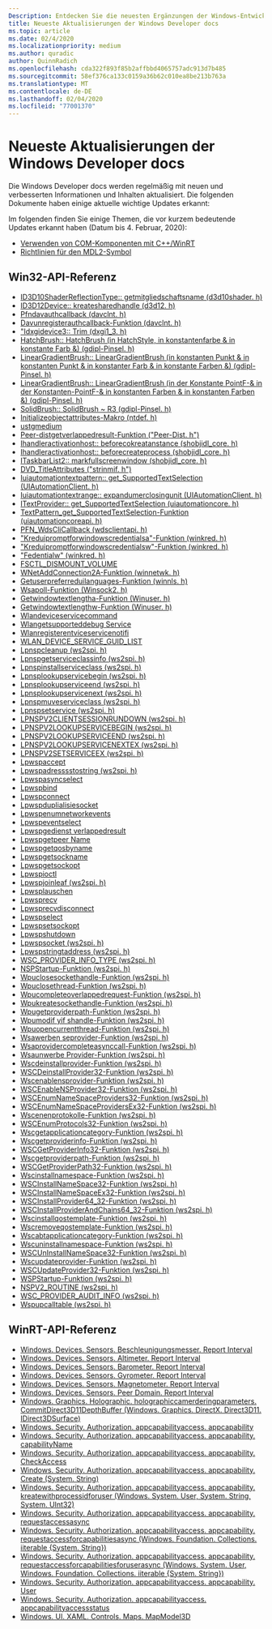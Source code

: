 ```yaml
---
Description: Entdecken Sie die neuesten Ergänzungen der Windows-Entwicklerdokumentation.
title: Neueste Aktualisierungen der Windows Developer docs
ms.topic: article
ms.date: 02/4/2020
ms.localizationpriority: medium
ms.author: quradic
author: QuinnRadich
ms.openlocfilehash: cda322f893f85b2affbbd4065757adc913d7b485
ms.sourcegitcommit: 58ef376ca133c0159a36b62c010ea8be213b763a
ms.translationtype: MT
ms.contentlocale: de-DE
ms.lasthandoff: 02/04/2020
ms.locfileid: "77001370"
---
```

# <a name="latest-updates-to-the-windows-developer-docs"></a>Neueste Aktualisierungen der Windows Developer docs

Die Windows Developer docs werden regelmäßig mit neuen und verbesserten Informationen und Inhalten aktualisiert. Die folgenden Dokumente haben einige aktuelle wichtige Updates erkannt:

Im folgenden finden Sie einige Themen, die vor kurzem bedeutende Updates erkannt haben (Datum bis 4. Februar, 2020):

<ul>
<li><a href="https://docs.microsoft.com/windows/uwp/cpp-and-winrt-apis/consume-com">Verwenden von COM-Komponenten mit C++/WinRT</a></li>
<li><a href="https://docs.microsoft.com/windows/uwp/design/style/segoe-ui-symbol-font">Richtlinien für den MDL2-Symbol</a></li>
</ul>

## <a name="win32-api-reference"></a>Win32-API-Referenz

<ul>
<li><a href="https://docs.microsoft.com/windows/win32/api/d3d10shader/nf-d3d10shader-id3d10shaderreflectiontype-getmembertypename">ID3D10ShaderReflectionType:: getmitgliedschaftsname (d3d10shader. h)</a></li>
<li><a href="https://docs.microsoft.com/windows/win32/api/d3d12/nf-d3d12-id3d12device-createsharedhandle">ID3D12Device:: kreatesharedhandle (d3d12. h)</a></li>
<li><a href="https://docs.microsoft.com/windows/win32/api/davclnt/nc-davclnt-pfndavauthcallback">Pfndavauthcallback (davclnt. h)</a></li>
<li><a href="https://docs.microsoft.com/windows/win32/api/davclnt/nf-davclnt-davunregisterauthcallback">Davunregisterauthcallback-Funktion (davclnt. h)</a></li>
<li><a href="https://docs.microsoft.com/windows/win32/api/dxgi1_3/nf-dxgi1_3-idxgidevice3-trim">"Idxgidevice3:: Trim (dxgi1_3. h)</a></li>
<li><a href="https://docs.microsoft.com/windows/win32/api/gdiplusbrush/nf-gdiplusbrush-hatchbrush-hatchbrush(inhatchstyle_inconstcolor__inconstcolor_)">HatchBrush:: HatchBrush (in HatchStyle, in konstantenfarbe & in konstante Farb &) (gdipl-Pinsel. h)</a></li>
<li><a href="https://docs.microsoft.com/windows/win32/api/gdiplusbrush/nf-gdiplusbrush-lineargradientbrush-lineargradientbrush(inconstpoint__inconstpoint__inconstcolor__inconstcolor_)">LinearGradientBrush:: LinearGradientBrush (in konstanten Punkt & in konstanten Punkt & in konstanter Farb & in konstante Farben &) (gdipl-Pinsel. h)</a></li>
<li><a href="https://docs.microsoft.com/windows/win32/api/gdiplusbrush/nf-gdiplusbrush-lineargradientbrush-lineargradientbrush(inconstpointf__inconstpointf__inconstcolor__inconstcolor_)">LinearGradientBrush:: LinearGradientBrush (in der Konstante PointF-& in der Konstanten-PointF-& in konstanten Farben & in konstanten Farben &) (gdipl-Pinsel. h)</a></li>
<li><a href="https://docs.microsoft.com/windows/win32/api/gdiplusbrush/nf-gdiplusbrush-solidbrush-solidbrush~r3">SolidBrush:: SolidBrush ~ R3 (gdipl-Pinsel. h)</a></li>
<li><a href="https://docs.microsoft.com/windows/win32/api/ntdef/nf-ntdef-initializeobjectattributes">Initializeobjectattributes-Makro (ntdef. h)</a></li>
<li><a href="https://docs.microsoft.com/windows/win32/api/objidl/ns-objidl-ustgmedium~r1">ustgmedium</a></li>
<li><a href="https://docs.microsoft.com/windows/win32/api/peerdist/nf-peerdist-peerdistgetoverlappedresult">Peer-distgetverlappedresult-Funktion ("Peer-Dist. h")</a></li>
<li><a href="https://docs.microsoft.com/windows/win32/api/shobjidl_core/nf-shobjidl_core-ihandleractivationhost-beforecocreateinstance">Ihandleractivationhost:: beforecokreatanstance (shobjidl_core. h)</a></li>
<li><a href="https://docs.microsoft.com/windows/win32/api/shobjidl_core/nf-shobjidl_core-ihandleractivationhost-beforecreateprocess">Ihandleractivationhost:: beforecreateprocess (shobjidl_core. h)</a></li>
<li><a href="https://docs.microsoft.com/windows/win32/api/shobjidl_core/nf-shobjidl_core-itaskbarlist2-markfullscreenwindow">ITaskbarList2:: markfullscreenwindow (shobjidl_core. h)</a></li>
<li><a href="https://docs.microsoft.com/windows/win32/api/strmif/ns-strmif-dvd_titleattributes">DVD_TitleAttributes ("strinmif. h")</a></li>
<li><a href="https://docs.microsoft.com/windows/win32/api/uiautomationclient/nf-uiautomationclient-iuiautomationtextpattern-get_supportedtextselection">Iuiautomationtextpattern:: get_SupportedTextSelection (UIAutomationClient. h)</a></li>
<li><a href="https://docs.microsoft.com/windows/win32/api/uiautomationclient/nf-uiautomationclient-iuiautomationtextrange-expandtoenclosingunit">Iuiautomationtextrange:: expandumerclosingunit (UIAutomationClient. h)</a></li>
<li><a href="https://docs.microsoft.com/windows/win32/api/uiautomationcore/nf-uiautomationcore-itextprovider-get_supportedtextselection">ITextProvider:: get_SupportedTextSelection (uiautomationcore. h)</a></li>
<li><a href="https://docs.microsoft.com/windows/win32/api/uiautomationcoreapi/nf-uiautomationcoreapi-textpattern_get_supportedtextselection">TextPattern_get_SupportedTextSelection-Funktion (uiautomationcoreapi. h)</a></li>
<li><a href="https://docs.microsoft.com/windows/win32/api/wdsclientapi/nc-wdsclientapi-pfn_wdsclicallback">PFN_WdsCliCallback (wdsclientapi. h)</a></li>
<li><a href="https://docs.microsoft.com/windows/win32/api/wincred/nf-wincred-creduipromptforwindowscredentialsa">"Kreduipromptforwindowscredentialsa"-Funktion (winkred. h)</a></li>
<li><a href="https://docs.microsoft.com/windows/win32/api/wincred/nf-wincred-creduipromptforwindowscredentialsw">"Kreduipromptforwindowscredentialsw"-Funktion (winkred. h)</a></li>
<li><a href="https://docs.microsoft.com/windows/win32/api/wincred/ns-wincred-credentialw">"Fedentialw" (winkred. h)</a></li>
<li><a href="https://docs.microsoft.com/windows/win32/api/winioctl/ni-winioctl-fsctl_dismount_volume">FSCTL_DISMOUNT_VOLUME</a></li>
<li><a href="https://docs.microsoft.com/windows/win32/api/winnetwk/nf-winnetwk-wnetaddconnection2a">WNetAddConnection2A-Funktion (winnetwk. h)</a></li>
<li><a href="https://docs.microsoft.com/windows/win32/api/winnls/nf-winnls-getuserpreferreduilanguages">Getuserpreferreduilanguages-Funktion (winnls. h)</a></li>
<li><a href="https://docs.microsoft.com/windows/win32/api/winsock2/nf-winsock2-wsapoll">Wsapoll-Funktion (Winsock2. h)</a></li>
<li><a href="https://docs.microsoft.com/windows/win32/api/winuser/nf-winuser-getwindowtextlengtha">Getwindowtextlengtha-Funktion (Winuser. h)</a></li>
<li><a href="https://docs.microsoft.com/windows/win32/api/winuser/nf-winuser-getwindowtextlengthw">Getwindowtextlengthw-Funktion (Winuser. h)</a></li>
<li><a href="https://docs.microsoft.com/windows/win32/api/wlanapi/nf-wlanapi-wlandeviceservicecommand">Wlandeviceservicecommand</a></li>
<li><a href="https://docs.microsoft.com/windows/win32/api/wlanapi/nf-wlanapi-wlangetsupporteddeviceservices">Wlangetsupporteddebug Service</a></li>
<li><a href="https://docs.microsoft.com/windows/win32/api/wlanapi/nf-wlanapi-wlanregisterdeviceservicenotification">Wlanregisterentviceservicenotifi</a></li>
<li><a href="https://docs.microsoft.com/windows/win32/api/wlanapi/ns-wlanapi-wlan_device_service_guid_list">WLAN_DEVICE_SERVICE_GUID_LIST</a></li>
<li><a href="https://docs.microsoft.com/windows/win32/api/ws2spi/nc-ws2spi-lpnspcleanup">Lpnspcleanup (ws2spi. h)</a></li>
<li><a href="https://docs.microsoft.com/windows/win32/api/ws2spi/nc-ws2spi-lpnspgetserviceclassinfo">Lpnspgetserviceclassinfo (ws2spi. h)</a></li>
<li><a href="https://docs.microsoft.com/windows/win32/api/ws2spi/nc-ws2spi-lpnspinstallserviceclass">Lpnspinstallserviceclass (ws2spi. h)</a></li>
<li><a href="https://docs.microsoft.com/windows/win32/api/ws2spi/nc-ws2spi-lpnsplookupservicebegin">Lpnsplookupservicebegin (ws2spi. h)</a></li>
<li><a href="https://docs.microsoft.com/windows/win32/api/ws2spi/nc-ws2spi-lpnsplookupserviceend">Lpnsplookupserviceend (ws2spi. h)</a></li>
<li><a href="https://docs.microsoft.com/windows/win32/api/ws2spi/nc-ws2spi-lpnsplookupservicenext">Lpnsplookupservicenext (ws2spi. h)</a></li>
<li><a href="https://docs.microsoft.com/windows/win32/api/ws2spi/nc-ws2spi-lpnspremoveserviceclass">Lpnspmuveserviceclass (ws2spi. h)</a></li>
<li><a href="https://docs.microsoft.com/windows/win32/api/ws2spi/nc-ws2spi-lpnspsetservice">Lpnspsetservice (ws2spi. h)</a></li>
<li><a href="https://docs.microsoft.com/windows/win32/api/ws2spi/nc-ws2spi-lpnspv2clientsessionrundown">LPNSPV2CLIENTSESSIONRUNDOWN (ws2spi. h)</a></li>
<li><a href="https://docs.microsoft.com/windows/win32/api/ws2spi/nc-ws2spi-lpnspv2lookupservicebegin">LPNSPV2LOOKUPSERVICEBEGIN (ws2spi. h)</a></li>
<li><a href="https://docs.microsoft.com/windows/win32/api/ws2spi/nc-ws2spi-lpnspv2lookupserviceend">LPNSPV2LOOKUPSERVICEEND (ws2spi. h)</a></li>
<li><a href="https://docs.microsoft.com/windows/win32/api/ws2spi/nc-ws2spi-lpnspv2lookupservicenextex">LPNSPV2LOOKUPSERVICENEXTEX (ws2spi. h)</a></li>
<li><a href="https://docs.microsoft.com/windows/win32/api/ws2spi/nc-ws2spi-lpnspv2setserviceex">LPNSPV2SETSERVICEEX (ws2spi. h)</a></li>
<li><a href="https://docs.microsoft.com/windows/win32/api/ws2spi/nc-ws2spi-lpwspaccept">Lpwspaccept</a></li>
<li><a href="https://docs.microsoft.com/windows/win32/api/ws2spi/nc-ws2spi-lpwspaddresstostring">Lpwspadresssstostring (ws2spi. h)</a></li>
<li><a href="https://docs.microsoft.com/windows/win32/api/ws2spi/nc-ws2spi-lpwspasyncselect">Lpwspasyncselect</a></li>
<li><a href="https://docs.microsoft.com/windows/win32/api/ws2spi/nc-ws2spi-lpwspbind">Lpwspbind</a></li>
<li><a href="https://docs.microsoft.com/windows/win32/api/ws2spi/nc-ws2spi-lpwspconnect">Lpwspconnect</a></li>
<li><a href="https://docs.microsoft.com/windows/win32/api/ws2spi/nc-ws2spi-lpwspduplicatesocket">Lpwspduplialisiesocket</a></li>
<li><a href="https://docs.microsoft.com/windows/win32/api/ws2spi/nc-ws2spi-lpwspenumnetworkevents">Lpwspenumnetworkevents</a></li>
<li><a href="https://docs.microsoft.com/windows/win32/api/ws2spi/nc-ws2spi-lpwspeventselect">Lpwspeventselect</a></li>
<li><a href="https://docs.microsoft.com/windows/win32/api/ws2spi/nc-ws2spi-lpwspgetoverlappedresult">Lpwspgedienst verlappedresult</a></li>
<li><a href="https://docs.microsoft.com/windows/win32/api/ws2spi/nc-ws2spi-lpwspgetpeername">Lpwspgetpeer Name</a></li>
<li><a href="https://docs.microsoft.com/windows/win32/api/ws2spi/nc-ws2spi-lpwspgetqosbyname">Lpwspgetqosbyname</a></li>
<li><a href="https://docs.microsoft.com/windows/win32/api/ws2spi/nc-ws2spi-lpwspgetsockname">Lpwspgetsockname</a></li>
<li><a href="https://docs.microsoft.com/windows/win32/api/ws2spi/nc-ws2spi-lpwspgetsockopt">Lpwspgetsockopt</a></li>
<li><a href="https://docs.microsoft.com/windows/win32/api/ws2spi/nc-ws2spi-lpwspioctl">Lpwspioctl</a></li>
<li><a href="https://docs.microsoft.com/windows/win32/api/ws2spi/nc-ws2spi-lpwspjoinleaf">Lpwspjoinleaf (ws2spi. h)</a></li>
<li><a href="https://docs.microsoft.com/windows/win32/api/ws2spi/nc-ws2spi-lpwsplisten">Lpwsplauschen</a></li>
<li><a href="https://docs.microsoft.com/windows/win32/api/ws2spi/nc-ws2spi-lpwsprecv">Lpwsprecv</a></li>
<li><a href="https://docs.microsoft.com/windows/win32/api/ws2spi/nc-ws2spi-lpwsprecvdisconnect">Lpwsprecvdisconnect</a></li>
<li><a href="https://docs.microsoft.com/windows/win32/api/ws2spi/nc-ws2spi-lpwspselect">Lpwspselect</a></li>
<li><a href="https://docs.microsoft.com/windows/win32/api/ws2spi/nc-ws2spi-lpwspsetsockopt">Lpwspsetsockopt</a></li>
<li><a href="https://docs.microsoft.com/windows/win32/api/ws2spi/nc-ws2spi-lpwspshutdown">Lpwspshutdown</a></li>
<li><a href="https://docs.microsoft.com/windows/win32/api/ws2spi/nc-ws2spi-lpwspsocket">Lpwspsocket (ws2spi. h)</a></li>
<li><a href="https://docs.microsoft.com/windows/win32/api/ws2spi/nc-ws2spi-lpwspstringtoaddress">Lpwspstringtaddress (ws2spi. h)</a></li>
<li><a href="https://docs.microsoft.com/windows/win32/api/ws2spi/ne-ws2spi-wsc_provider_info_type">WSC_PROVIDER_INFO_TYPE (ws2spi. h)</a></li>
<li><a href="https://docs.microsoft.com/windows/win32/api/ws2spi/nf-ws2spi-nspstartup">NSPStartup-Funktion (ws2spi. h)</a></li>
<li><a href="https://docs.microsoft.com/windows/win32/api/ws2spi/nf-ws2spi-wpuclosesockethandle">Wpuclosesockethandle-Funktion (ws2spi. h)</a></li>
<li><a href="https://docs.microsoft.com/windows/win32/api/ws2spi/nf-ws2spi-wpuclosethread">Wpuclosethread-Funktion (ws2spi. h)</a></li>
<li><a href="https://docs.microsoft.com/windows/win32/api/ws2spi/nf-ws2spi-wpucompleteoverlappedrequest">Wpucompleteoverlappedrequest-Funktion (ws2spi. h)</a></li>
<li><a href="https://docs.microsoft.com/windows/win32/api/ws2spi/nf-ws2spi-wpucreatesockethandle">Wpukreatesockethandle-Funktion (ws2spi. h)</a></li>
<li><a href="https://docs.microsoft.com/windows/win32/api/ws2spi/nf-ws2spi-wpugetproviderpath">Wpugetproviderpath-Funktion (ws2spi. h)</a></li>
<li><a href="https://docs.microsoft.com/windows/win32/api/ws2spi/nf-ws2spi-wpumodifyifshandle">Wpumodif yif shandle-Funktion (ws2spi. h)</a></li>
<li><a href="https://docs.microsoft.com/windows/win32/api/ws2spi/nf-ws2spi-wpuopencurrentthread">Wpuopencurrentthread-Funktion (ws2spi. h)</a></li>
<li><a href="https://docs.microsoft.com/windows/win32/api/ws2spi/nf-ws2spi-wsaadvertiseprovider">Wsawerben seprovider-Funktion (ws2spi. h)</a></li>
<li><a href="https://docs.microsoft.com/windows/win32/api/ws2spi/nf-ws2spi-wsaprovidercompleteasynccall">Wsaprovidercompleteasynccall-Funktion (ws2spi. h)</a></li>
<li><a href="https://docs.microsoft.com/windows/win32/api/ws2spi/nf-ws2spi-wsaunadvertiseprovider">Wsaunwerbe Provider-Funktion (ws2spi. h)</a></li>
<li><a href="https://docs.microsoft.com/windows/win32/api/ws2spi/nf-ws2spi-wscdeinstallprovider">Wscdeinstallprovider-Funktion (ws2spi. h)</a></li>
<li><a href="https://docs.microsoft.com/windows/win32/api/ws2spi/nf-ws2spi-wscdeinstallprovider32">WSCDeinstallProvider32-Funktion (ws2spi. h)</a></li>
<li><a href="https://docs.microsoft.com/windows/win32/api/ws2spi/nf-ws2spi-wscenablensprovider">Wscenablensprovider-Funktion (ws2spi. h)</a></li>
<li><a href="https://docs.microsoft.com/windows/win32/api/ws2spi/nf-ws2spi-wscenablensprovider32">WSCEnableNSProvider32-Funktion (ws2spi. h)</a></li>
<li><a href="https://docs.microsoft.com/windows/win32/api/ws2spi/nf-ws2spi-wscenumnamespaceproviders32">WSCEnumNameSpaceProviders32-Funktion (ws2spi. h)</a></li>
<li><a href="https://docs.microsoft.com/windows/win32/api/ws2spi/nf-ws2spi-wscenumnamespaceprovidersex32">WSCEnumNameSpaceProvidersEx32-Funktion (ws2spi. h)</a></li>
<li><a href="https://docs.microsoft.com/windows/win32/api/ws2spi/nf-ws2spi-wscenumprotocols">Wscenenprotokolle-Funktion (ws2spi. h)</a></li>
<li><a href="https://docs.microsoft.com/windows/win32/api/ws2spi/nf-ws2spi-wscenumprotocols32">WSCEnumProtocols32-Funktion (ws2spi. h)</a></li>
<li><a href="https://docs.microsoft.com/windows/win32/api/ws2spi/nf-ws2spi-wscgetapplicationcategory">Wscgetapplicationcategory-Funktion (ws2spi. h)</a></li>
<li><a href="https://docs.microsoft.com/windows/win32/api/ws2spi/nf-ws2spi-wscgetproviderinfo">Wscgetproviderinfo-Funktion (ws2spi. h)</a></li>
<li><a href="https://docs.microsoft.com/windows/win32/api/ws2spi/nf-ws2spi-wscgetproviderinfo32">WSCGetProviderInfo32-Funktion (ws2spi. h)</a></li>
<li><a href="https://docs.microsoft.com/windows/win32/api/ws2spi/nf-ws2spi-wscgetproviderpath">Wscgetproviderpath-Funktion (ws2spi. h)</a></li>
<li><a href="https://docs.microsoft.com/windows/win32/api/ws2spi/nf-ws2spi-wscgetproviderpath32">WSCGetProviderPath32-Funktion (ws2spi. h)</a></li>
<li><a href="https://docs.microsoft.com/windows/win32/api/ws2spi/nf-ws2spi-wscinstallnamespace">Wscinstallnamespace-Funktion (ws2spi. h)</a></li>
<li><a href="https://docs.microsoft.com/windows/win32/api/ws2spi/nf-ws2spi-wscinstallnamespace32">WSCInstallNameSpace32-Funktion (ws2spi. h)</a></li>
<li><a href="https://docs.microsoft.com/windows/win32/api/ws2spi/nf-ws2spi-wscinstallnamespaceex32">WSCInstallNameSpaceEx32-Funktion (ws2spi. h)</a></li>
<li><a href="https://docs.microsoft.com/windows/win32/api/ws2spi/nf-ws2spi-wscinstallprovider64_32">WSCInstallProvider64_32-Funktion (ws2spi. h)</a></li>
<li><a href="https://docs.microsoft.com/windows/win32/api/ws2spi/nf-ws2spi-wscinstallproviderandchains64_32">WSCInstallProviderAndChains64_32-Funktion (ws2spi. h)</a></li>
<li><a href="https://docs.microsoft.com/windows/win32/api/ws2spi/nf-ws2spi-wscinstallqostemplate">Wscinstallqostemplate-Funktion (ws2spi. h)</a></li>
<li><a href="https://docs.microsoft.com/windows/win32/api/ws2spi/nf-ws2spi-wscremoveqostemplate">Wscremoveqostemplate-Funktion (ws2spi. h)</a></li>
<li><a href="https://docs.microsoft.com/windows/win32/api/ws2spi/nf-ws2spi-wscsetapplicationcategory">Wscabtapplicationcategory-Funktion (ws2spi. h)</a></li>
<li><a href="https://docs.microsoft.com/windows/win32/api/ws2spi/nf-ws2spi-wscuninstallnamespace">Wscuninstallnamespace-Funktion (ws2spi. h)</a></li>
<li><a href="https://docs.microsoft.com/windows/win32/api/ws2spi/nf-ws2spi-wscuninstallnamespace32">WSCUnInstallNameSpace32-Funktion (ws2spi. h)</a></li>
<li><a href="https://docs.microsoft.com/windows/win32/api/ws2Already up to date.
spi/nf-ws2spi-wscupdateprovider">Wscupdateprovider-Funktion (ws2spi. h)</a></li>
<li><a href="https://docs.microsoft.com/windows/win32/api/ws2spi/nf-ws2spi-wscupdateprovider32">WSCUpdateProvider32-Funktion (ws2spi. h)</a></li>
<li><a href="https://docs.microsoft.com/windows/win32/api/ws2spi/nf-ws2spi-wspstartup">WSPStartup-Funktion (ws2spi. h)</a></li>
<li><a href="https://docs.microsoft.com/windows/win32/api/ws2spi/ns-ws2spi-nspv2_routine">NSPV2_ROUTINE (ws2spi. h)</a></li>
<li><a href="https://docs.microsoft.com/windows/win32/api/ws2spi/ns-ws2spi-wsc_provider_audit_info">WSC_PROVIDER_AUDIT_INFO (ws2spi. h)</a></li>
<li><a href="https://docs.microsoft.com/windows/win32/api/ws2spi/ns-ws2spi-wspupcalltable">Wspupcalltable (ws2spi. h)</a></li>
</ul>

## <a name="winrt-api-reference"></a>WinRT-API-Referenz

<ul>
<li><a href="https://docs.microsoft.com/uwp/api/windows.devices.sensors.accelerometer.reportinterval">Windows. Devices. Sensors. Beschleunigungsmesser. Report Interval</a></li>
<li><a href="https://docs.microsoft.com/uwp/api/windows.devices.sensors.altimeter.reportinterval">Windows. Devices. Sensors. Altimeter. Report Interval</a></li>
<li><a href="https://docs.microsoft.com/uwp/api/windows.devices.sensors.barometer.reportinterval">Windows. Devices. Sensors. Barometer. Report Interval</a></li>
<li><a href="https://docs.microsoft.com/uwp/api/windows.devices.sensors.gyrometer.reportinterval">Windows. Devices. Sensors. Gyrometer. Report Interval</a></li>
<li><a href="https://docs.microsoft.com/uwp/api/windows.devices.sensors.magnetometer.reportinterval">Windows. Devices. Sensors. Magnetometer. Report Interval</a></li>
<li><a href="https://docs.microsoft.com/uwp/api/windows.devices.sensors.pedometer.reportinterval">Windows. Devices. Sensors. Peer Domain. Report Interval</a></li>
<li><a href="https://docs.microsoft.com/uwp/api/windows.graphics.holographic.holographiccamerarenderingparameters.commitdirect3d11depthbuffer">Windows. Graphics. Holographic. holographiccamerderingparameters. CommitDirect3D11DepthBuffer (Windows. Graphics. DirectX. Direct3D11. IDirect3DSurface)</a></li>
<li><a href="https://docs.microsoft.com/uwp/api/windows.security.authorization.appcapabilityaccess.appcapability">Windows. Security. Authorization. appcapabilityaccess. appcapability</a></li>
<li><a href="https://docs.microsoft.com/uwp/api/windows.security.authorization.appcapabilityaccess.appcapability.capabilityname">Windows. Security. Authorization. appcapabilityaccess. appcapability. capabilityName</a></li>
<li><a href="https://docs.microsoft.com/uwp/api/windows.security.authorization.appcapabilityaccess.appcapability.checkaccess">Windows. Security. Authorization. appcapabilityaccess. appcapability. CheckAccess</a></li>
<li><a href="https://docs.microsoft.com/uwp/api/windows.security.authorization.appcapabilityaccess.appcapability.create">Windows. Security. Authorization. appcapabilityaccess. appcapability. Create (System. String)</a></li>
<li><a href="https://docs.microsoft.com/uwp/api/windows.security.authorization.appcapabilityaccess.appcapability.createwithprocessidforuser">Windows. Security. Authorization. appcapabilityaccess. appcapability. kreatewithprocessidforuser (Windows. System. User, System. String, System. UInt32)</a></li>
<li><a href="https://docs.microsoft.com/uwp/api/windows.security.authorization.appcapabilityaccess.appcapability.requestaccessasync">Windows. Security. Authorization. appcapabilityaccess. appcapability. requestaccessasync</a></li>
<li><a href="https://docs.microsoft.com/uwp/api/windows.security.authorization.appcapabilityaccess.appcapability.requestaccessforcapabilitiesasync">Windows. Security. Authorization. appcapabilityaccess. appcapability. requestaccessforcapabilitiesasync (Windows. Foundation. Collections. iiterable {System. String})</a></li>
<li><a href="https://docs.microsoft.com/uwp/api/windows.security.authorization.appcapabilityaccess.appcapability.requestaccessforcapabilitiesforuserasync">Windows. Security. Authorization. appcapabilityaccess. appcapability. requestaccessforcapabilitiesforuserasync (Windows. System. User, Windows. Foundation. Collections. iiterable {System. String})</a></li>
<li><a href="https://docs.microsoft.com/uwp/api/windows.security.authorization.appcapabilityaccess.appcapability.user">Windows. Security. Authorization. appcapabilityaccess. appcapability. User</a></li>
<li><a href="https://docs.microsoft.com/uwp/api/windows.security.authorization.appcapabilityaccess.appcapabilityaccessstatus">Windows. Security. Authorization. appcapabilityaccess. appcapabilityaccessstatus</a></li>
<li><a href="https://docs.microsoft.com/uwp/api/windows.ui.xaml.controls.maps.mapmodel3d">Windows. UI. XAML. Controls. Maps. MapModel3D</a></li>
</ul>
